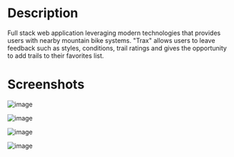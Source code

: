 # Description

Full stack web application leveraging modern technologies that provides users with nearby mountain bike systems. "Trax" allows users to leave feedback such as styles, conditions, trail ratings and gives the opportunity to add trails to their favorites list.

# Screenshots

![image](https://user-images.githubusercontent.com/74434237/117020238-deb1fb00-acbb-11eb-91fb-a16705dc4b76.png)

![image](https://user-images.githubusercontent.com/74434237/117020320-f38e8e80-acbb-11eb-889a-5abeff6fed4c.png)

![image](https://user-images.githubusercontent.com/74434237/117020366-fd17f680-acbb-11eb-94d7-89c5854054c7.png)

![image](https://user-images.githubusercontent.com/74434237/117020414-099c4f00-acbc-11eb-98dd-c4cf56504611.png)
